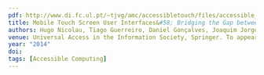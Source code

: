 ```yaml
---
pdf: http://www.di.fc.ul.pt/~tjvg/amc/accessibletouch/files/accessible_uais.pdf
title: Mobile Touch Screen User Interfaces&#58; Bridging the Gap between Motor Impaired and Able-Bodied Users
authors: Hugo Nicolau, Tiago Guerreiro, Daniel Gonçalves, Joaquim Jorge
venue: Universal Access in the Information Society, Springer. To appear.
year: "2014"
doi: 
tags: [Accessible Computing]
---
```

